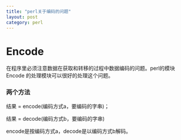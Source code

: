 ```yaml
---
title: "perl关于编码的问题"
layout: post
category: perl
---
```


# Encode

在程序里必须注意数据在获取和转移的过程中数据编码的问题。perl的模块Encode
的处理模块可以很好的处理这个问题。

### 两个方法

结果 = encode(编码方式a，要编码的字串)；

结果 = decode(编码方式b，要编码的字串)

encode是按编码方式a，decode是以编码方式b解码。
